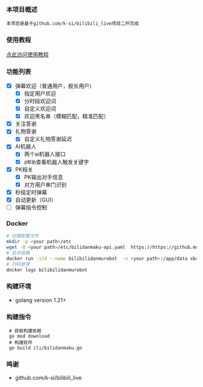 ### 本项目概述
    本项目是基于github.com/k-si/bilibili_live项目二开完成
### 使用教程
[点此访问使用教程](https://www.yuque.com/yuqueyonghu3xsgin/igligh/rpr4oslh4nwt2pwv?singleDoc#)
### 功能列表
- [x] 弹幕欢迎（普通用户，舰长用户）
    - [x] 指定用户欢迎
    - [x] 分时段欢迎词
    - [x] 自定义欢迎词
    - [x] 欢迎黑名单（模糊匹配，精准匹配）
- [x] 关注答谢
- [x] 礼物答谢
    - [x] 自定义礼物答谢延迟
- [x] AI机器人
    - [x] 两个ai机器人接口
    - [x] `@帮助`查看机器人触发关键字
- [x] PK相关
    - [x] PK输出对手信息
    - [x] 对方用户串门识别
- [x] 秒级定时弹幕
- [x] 自动更新（GUI）
- [ ] 弹幕指令控制
### Docker
```bash
# 创建配置文件
mkdir -p <your path>/etc
wget -O <your path>/etc/bilidanmaku-api.yaml  https://https://github.moeyy.xyz/https://raw.githubusercontent.com/xbclub/BilibiliDanmuRobot/master/etc/bilidanmaku-api.yaml
# 启动容器
docker run -itd --name bilibilidanmurobot  -v <your path>:/app/data xbclub/bilibilidanmurobot:latest
# 扫码登录
docker logs bilibilidanmurobot
```
###  构建环境
 * golang version 1.21+
### 构建指令
```
 # 获取构建依赖
 go mod download
 # 构建软件
 go build cli/bilidanmaku.go
```
### 鸣谢
- github.com/k-si/bilibili_live
